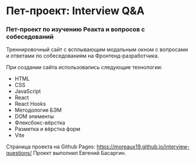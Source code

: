 # Пет-проект: Interview Q&A

### Пет-проект по изучению Реакта и вопросов с собеседований

Треннировочный сайт с всплывающим модальным окном с вопросами и ответами по собеседованиям на Фронтенд-разработчика.

При создании сайта использовались следующие технологии:

- HTML
- CSS
- JavaScript
- React
- React Hooks
- Методология БЭМ
- DOM элементы
- Флексбокс-вёрстка
- Разметка и вёрстка форм
- Vite

Страница проекта на Github Pages: https://moreaux19.github.io/interview-questions/
Проект выполнил Евгений Басаргин.
